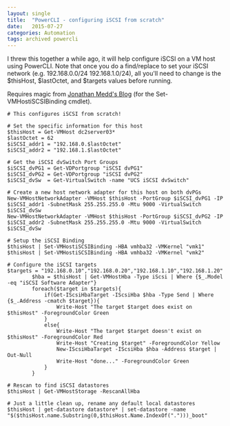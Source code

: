 ```yaml
---
layout: single
title:  "PowerCLI - configuring iSCSI from scratch"
date:   2015-07-27
categories: Automation
tags: archived powercli
---
```

I threw this together a while ago, it will help configure iSCSI on a VM host using PowerCLI. Note that once you do a find/replace to set your iSCSI network (e.g. 192.168.0.0/24 192.168.1.0/24), all you'll need to change is the $thisHost, $lastOctet, and $targets values before running.

Requires magic from [Jonathan Medd's Blog][1] (for the Set-VMHostiSCSIBinding cmdlet).

```language-powershell
# This configures iSCSI from scratch!

# Set the specific information for this host
$thisHost = Get-VMHost dc2server03*
$lastOctet = 62
$iSCSI_addr1 = "192.168.0.$lastOctet"
$iSCSI_addr2 = "192.168.1.$lastOctet"

# Get the iSCSI dvSwitch Port Groups
$iSCSI_dvPG1 = Get-VDPortgroup "iSCSI dvPG1"
$iSCSI_dvPG2 = Get-VDPortgroup "iSCSI dvPG2"
$iSCSI_dvSw  = Get-VirtualSwitch -name "UCS iSCSI dvSwitch"

# Create a new host network adapter for this host on both dvPGs
New-VMHostNetworkAdapter -VMHost $thisHost -PortGroup $iSCSI_dvPG1 -IP $iSCSI_addr1 -SubnetMask 255.255.255.0 -Mtu 9000 -VirtualSwitch $iSCSI_dvSw  
New-VMHostNetworkAdapter -VMHost $thisHost -PortGroup $iSCSI_dvPG2 -IP $iSCSI_addr2 -SubnetMask 255.255.255.0 -Mtu 9000 -VirtualSwitch $iSCSI_dvSw

# Setup the iSCSI Binding
$thisHost | Set-VMHostiSCSIBinding -HBA vmhba32 -VMKernel "vmk1"
$thisHost | Set-VMHostiSCSIBinding -HBA vmhba32 -VMKernel "vmk2"

# Configure the iSCSI targets
$targets = "192.168.0.10","192.168.0.20","192.168.1.10","192.168.1.20"
        $hba = $thisHost | Get-VMHostHba -Type iScsi | Where {$_.Model -eq "iSCSI Software Adapter"}
        foreach($target in $targets){
            if(Get-IScsiHbaTarget -IScsiHba $hba -Type Send | Where {$_.Address -cmatch $target}){
                Write-Host "The target $target does exist on $thisHost" -ForegroundColor Green
            }
            else{
                Write-Host "The target $target doesn't exist on $thisHost" -ForegroundColor Red
                Write-Host "Creating $target" -ForegroundColor Yellow
                New-IScsiHbaTarget -IScsiHba $hba -Address $target | Out-Null
                Write-Host "done..." -ForegroundColor Green
            }
        }

# Rescan to find iSCSI datastores
$thisHost | Get-VMHostStorage -RescanAllHba

# Just a little clean up, rename any default local datastores
$thisHost | get-datastore datastore* | set-datastore -name "$($thisHost.name.Substring(0,$thisHost.Name.IndexOf(".")))_boot"
```

[1]: http://www.jonathanmedd.net/2013/07/using-powercli-for-iscsi-vmkernel-port-binding.html
